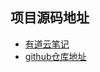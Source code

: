 ## 项目源码地址
- [有道云笔记](https://note.youdao.com/web/#/file/WEB93b839899629e126f21ac7b12dec48c0/default/WEB2cc9c75eb963a4922a60933fe5af5a00/)
- [github仓库地址](4-vue-router.md)